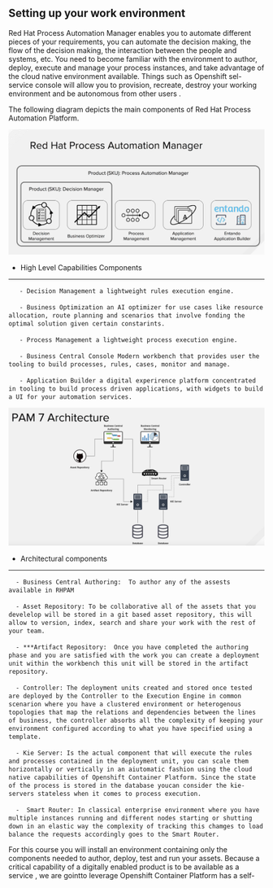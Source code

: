 Setting up your work environment
--------------------------------

Red Hat Process Automation Manager enables you to automate different pieces of your requirements, you can automate the decision making, the flow of the decision making, the interaction between the people and systems, etc.
You need to become familiar with the environment to author, deploy, execute and manage your process instances, and take advantage of the cloud native environment available. Things such as Openshift sel-service console will allow you to provision, recreate, destroy  your working environment and be autonomous from other users .

The following diagram depicts the main components of Red Hat Process Automation Platform.

 <img src="../../assets/middleware/rhpam-7-workshop/high-level-capability-compoponents.png" width="600" />

 - High Level Capabilities Components
 -------------------------------------

       - Decision Management a lightweight rules execution engine.

       - Business Optimization an AI optimizer for use cases like resource allocation, route planning and scenarios that involve fonding the optimal solution given certain constarints.

       - Process Management a lightweight process execution engine.

       - Business Central Console Modern workbench that provides user the tooling to build processes, rules, cases, monitor and manage.

       - Application Builder a digital experirence platform concentrated in tooling to build process driven applications, with widgets to build a UI for your automation services.

<img src="../../assets/middleware/rhpam-7-workshop/rhpam-7-architecture.png" width="600" />

- Architectural components
-----------------------------------

      - Business Central Authoring:  To author any of the assests available in RHPAM

      - Asset Repository: To be collaborative all of the assets that you develelop will be stored in a git based asset repository, this will allow to version, index, search and share your work with the rest of your team.

      - ***Artifact Repository:  Once you have completed the authoring phase and you are satisfied with the work you can create a deployment unit within the workbench this unit will be stored in the artifact repository.

      - Controller: The deployment units created and stored once tested are deployed by the Controller to the Execution Engine in common scenarion where you have a clustered environment or heterogenous topologies that map the relations and dependencies between the lines of business, the controller absorbs all the complexity of keeping your environment configured according to what you have specified using a template.

      - Kie Server: Is the actual component that will execute the rules and processes contained in the deployment unit, you can scale them horizontally or vertically in an aiutomatic fashion using the cloud native capabilities of Openshift Container Platform. Since the state of the process is stored in the database youcan consider the kie-servers stateless when it comes to process execution.

      -  Smart Router: In classical enterprise environment where you have multiple instances running and different nodes starting or shutting down in an elastic way the complexity of tracking this chamges to load balance the requests accordingly goes to the Smart Router.



For this course you will install an environment containing only the components needed to author, deploy, test and run your assets.
Because a critical capability of a digitally enabled product is to be available as a service , we are gointto leverage  Openshift Container Platform has a self-